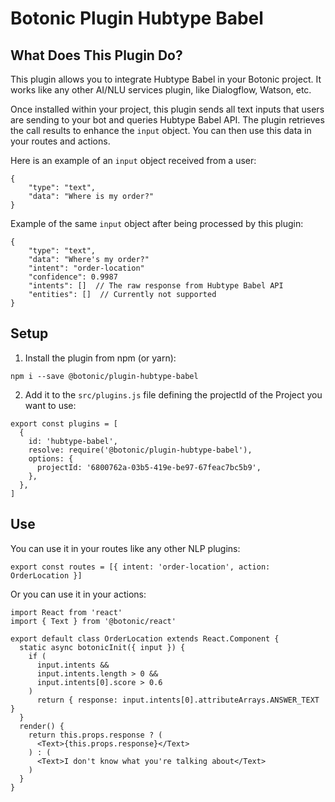 # Botonic Plugin Hubtype Babel

## What Does This Plugin Do?

This plugin allows you to integrate Hubtype Babel in your Botonic project. It works like any other AI/NLU services plugin, like Dialogflow, Watson, etc.

Once installed within your project, this plugin sends all text inputs that users are sending to your bot and queries Hubtype Babel API.
The plugin retrieves the call results to enhance the `input` object. You can then use this data in your routes and actions.

Here is an example of an `input` object received from a user:

```
{
    "type": "text",
    "data": "Where is my order?"
}
```

Example of the same `input` object after being processed by this plugin:

```
{
    "type": "text",
    "data": "Where's my order?"
    "intent": "order-location"
    "confidence": 0.9987
    "intents": []  // The raw response from Hubtype Babel API
    "entities": []  // Currently not supported
}
```

## Setup

1. Install the plugin from npm (or yarn):

```
npm i --save @botonic/plugin-hubtype-babel
```

2. Add it to the `src/plugins.js` file defining the projectId of the Project you want to use:

```
export const plugins = [
  {
    id: 'hubtype-babel',
    resolve: require('@botonic/plugin-hubtype-babel'),
    options: {
      projectId: '6800762a-03b5-419e-be97-67feac7bc5b9',
    },
  },
]
```

## Use

You can use it in your routes like any other NLP plugins:

```
export const routes = [{ intent: 'order-location', action: OrderLocation }]
```

Or you can use it in your actions:

```
import React from 'react'
import { Text } from '@botonic/react'

export default class OrderLocation extends React.Component {
  static async botonicInit({ input }) {
    if (
      input.intents &&
      input.intents.length > 0 &&
      input.intents[0].score > 0.6
    )
      return { response: input.intents[0].attributeArrays.ANSWER_TEXT }
  }
  render() {
    return this.props.response ? (
      <Text>{this.props.response}</Text>
    ) : (
      <Text>I don't know what you're talking about</Text>
    )
  }
}

```
